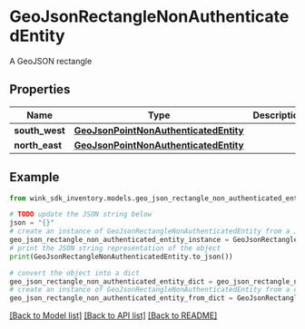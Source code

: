 # GeoJsonRectangleNonAuthenticatedEntity

A GeoJSON rectangle

## Properties

Name | Type | Description | Notes
------------ | ------------- | ------------- | -------------
**south_west** | [**GeoJsonPointNonAuthenticatedEntity**](GeoJsonPointNonAuthenticatedEntity.md) |  | 
**north_east** | [**GeoJsonPointNonAuthenticatedEntity**](GeoJsonPointNonAuthenticatedEntity.md) |  | 

## Example

```python
from wink_sdk_inventory.models.geo_json_rectangle_non_authenticated_entity import GeoJsonRectangleNonAuthenticatedEntity

# TODO update the JSON string below
json = "{}"
# create an instance of GeoJsonRectangleNonAuthenticatedEntity from a JSON string
geo_json_rectangle_non_authenticated_entity_instance = GeoJsonRectangleNonAuthenticatedEntity.from_json(json)
# print the JSON string representation of the object
print(GeoJsonRectangleNonAuthenticatedEntity.to_json())

# convert the object into a dict
geo_json_rectangle_non_authenticated_entity_dict = geo_json_rectangle_non_authenticated_entity_instance.to_dict()
# create an instance of GeoJsonRectangleNonAuthenticatedEntity from a dict
geo_json_rectangle_non_authenticated_entity_from_dict = GeoJsonRectangleNonAuthenticatedEntity.from_dict(geo_json_rectangle_non_authenticated_entity_dict)
```
[[Back to Model list]](../README.md#documentation-for-models) [[Back to API list]](../README.md#documentation-for-api-endpoints) [[Back to README]](../README.md)


